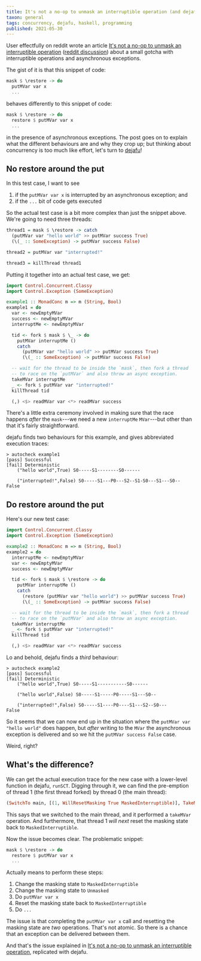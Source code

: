 ```yaml
---
title: It's not a no-op to unmask an interruptible operation (and dejafu detects this)
taxon: general
tags: concurrency, dejafu, haskell, programming
published: 2021-05-30
---
```


User effectfully on reddit wrote an article [It's not a no-op to
unmask an interruptible operation][] ([reddit discussion][]) about a
small gotcha with interruptible operations and asynchronous
exceptions.

The gist of it is that this snippet of code:

```haskell
mask $ \restore -> do
  putMVar var x
  ...
```

behaves differently to this snippet of code:

```haskell
mask $ \restore -> do
  restore $ putMVar var x
  ...
```

in the presence of asynchronous exceptions.  The post goes on to
explain what the different behaviours are and why they crop up; but
thinking about concurrency is too much like effort, let's turn to
[dejafu][]!

[It's not a no-op to unmask an interruptible operation]: https://github.com/effectfully-ou/sketches/tree/master/restore-interruptible
[reddit discussion]: https://old.reddit.com/r/haskell/comments/nntfui/its_not_a_noop_to_unmask_an_interruptible/
[dejafu]: http://hackage.haskell.org/package/dejafu


## No restore around the put

In this test case, I want to see

1. if the `putMVar var x` is interrupted by an asynchronous exception; and
2. if the `...` bit of code gets executed

So the actual test case is a bit more complex than just the snippet
above.  We're going to need three threads:

```haskell
thread1 = mask $ \restore -> catch
  (putMVar var "hello world" >> putMVar success True)
  (\(_ :: SomeException) -> putMVar success False)

thread2 = putMVar var "interrupted!"

thread3 = killThread thread1
```

Putting it together into an actual test case, we get:

```haskell
import Control.Concurrent.Classy
import Control.Exception (SomeException)

example1 :: MonadConc m => m (String, Bool)
example1 = do
  var <- newEmptyMVar
  success <- newEmptyMVar
  interruptMe <- newEmptyMVar

  tid <- fork $ mask $ \_ -> do
    putMVar interruptMe ()
    catch
      (putMVar var "hello world" >> putMVar success True)
      (\(_ :: SomeException) -> putMVar success False)

  -- wait for the thread to be inside the `mask`, then fork a thread
  -- to race on the `putMVar` and also throw an async exception.
  takeMVar interruptMe
  _ <- fork $ putMVar var "interrupted!"
  killThread tid

  (,) <$> readMVar var <*> readMVar success
```

There's a little extra ceremony involved in making sure that the race
happens *after* the `mask`---we need a new `interruptMe` `MVar`---but
other than that it's fairly straightforward.

dejafu finds two behaviours for this example, and gives abbreviated
execution traces:

```
> autocheck example1
[pass] Successful
[fail] Deterministic
    ("hello world",True) S0-----S1--------S0------

    ("interrupted!",False) S0-----S1---P0---S2--S1-S0---S1---S0--
False
```


## Do restore around the put

Here's our new test case:

```haskell
import Control.Concurrent.Classy
import Control.Exception (SomeException)

example2 :: MonadConc m => m (String, Bool)
example2 = do
  interruptMe <- newEmptyMVar
  var <- newEmptyMVar
  success <- newEmptyMVar

  tid <- fork $ mask $ \restore -> do
    putMVar interruptMe ()
    catch
      (restore (putMVar var "hello world") >> putMVar success True)
      (\(_ :: SomeException) -> putMVar success False)

  -- wait for the thread to be inside the `mask`, then fork a thread
  -- to race on the `putMVar` and also throw an async exception.
  takeMVar interruptMe
  _ <- fork $ putMVar var "interrupted!"
  killThread tid

  (,) <$> readMVar var <*> readMVar success
```

Lo and behold, dejafu finds a *third* behaviour:

```
> autocheck example2
[pass] Successful
[fail] Deterministic
    ("hello world",True) S0-----S1-----------S0------

    ("hello world",False) S0-----S1-----P0-----S1---S0--

    ("interrupted!",False) S0-----S1----P0----S1---S2--S0---
False
```

So it seems that we can now end up in the situation where the `putMVar
var "hello world"` does happen, but *after* writing to the `MVar` the
asynchronous exception is delivered and so we hit the `putMVar success
False` case.

Weird, right?


## What's the difference?

We can get the actual execution trace for the new case with a
lower-level function in dejafu, `runSCT`.  Digging through it, we can
find the pre-emption of thread 1 (the first thread forked) by thread 0
(the main thread):

```haskell
(SwitchTo main, [(1, WillResetMasking True MaskedInterruptible)], TakeMVar 1 [])
```

This says that we switched to the main thread, and it performed a
`takeMVar` operation.  And furthermore, that thread 1 *will next*
reset the masking state back to `MaskedInterruptible`.

Now the issue becomes clear.  The problematic snippet:

```haskell
mask $ \restore -> do
  restore $ putMVar var x
  ...
```

Actually means to perform these steps:

1. Change the masking state to `MaskedInterruptible`
2. Change the masking state to `Unmasked`
3. Do `putMVar var x`
4. Reset the masking state back to `MaskedInterruptible`
5. Do `...`

The issue is that completing the `putMVar var x` call and resetting
the masking state are *two* operations.  That's not atomic.  So there
is a chance that an exception can be delivered between them.

And that's the issue explained in [It's not a no-op to unmask an
interruptible operation][], replicated with dejafu.
